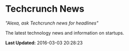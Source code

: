 # Techcrunch News
*"Alexa, ask Techcrunch news for headlines"*

The latest technology news and information on startups.

**Last Updated:** 2016-03-03 20:28:23